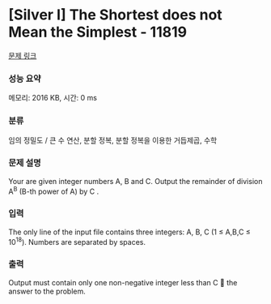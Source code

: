 # [Silver I] The Shortest does not Mean the Simplest - 11819 

[문제 링크](https://www.acmicpc.net/problem/11819) 

### 성능 요약

메모리: 2016 KB, 시간: 0 ms

### 분류

임의 정밀도 / 큰 수 연산, 분할 정복, 분할 정복을 이용한 거듭제곱, 수학

### 문제 설명

<p>Your are given integer numbers A, B and C. Output the remainder of division A<sup>B</sup> (B-th power of A) by C .</p>

### 입력 

 <p>The only line of the input file contains three integers: A, B, C (1 ≤ A,B,C ≤ 10<sup>18</sup>). Numbers are separated by spaces.</p>

### 출력 

 <p>Output must contain only one non-negative integer less than C  the answer to the problem.</p>


